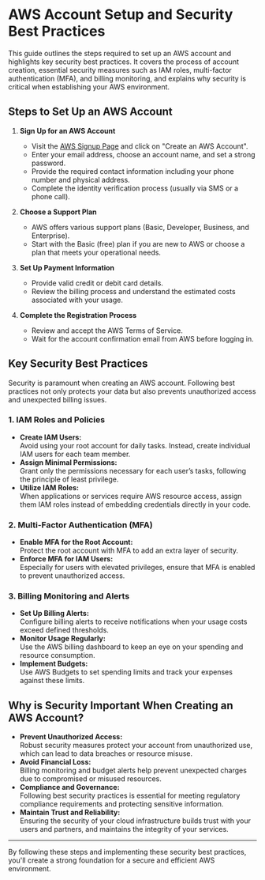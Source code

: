 # AWS Account Setup and Security Best Practices

This guide outlines the steps required to set up an AWS account and highlights key security best practices. It covers the process of account creation, essential security measures such as IAM roles, multi-factor authentication (MFA), and billing monitoring, and explains why security is critical when establishing your AWS environment.

## Steps to Set Up an AWS Account

1. **Sign Up for an AWS Account**
   - Visit the [AWS Signup Page](https://aws.amazon.com/) and click on "Create an AWS Account".
   - Enter your email address, choose an account name, and set a strong password.
   - Provide the required contact information including your phone number and physical address.
   - Complete the identity verification process (usually via SMS or a phone call).

2. **Choose a Support Plan**
   - AWS offers various support plans (Basic, Developer, Business, and Enterprise).
   - Start with the Basic (free) plan if you are new to AWS or choose a plan that meets your operational needs.

3. **Set Up Payment Information**
   - Provide valid credit or debit card details.
   - Review the billing process and understand the estimated costs associated with your usage.

4. **Complete the Registration Process**
   - Review and accept the AWS Terms of Service.
   - Wait for the account confirmation email from AWS before logging in.

## Key Security Best Practices

Security is paramount when creating an AWS account. Following best practices not only protects your data but also prevents unauthorized access and unexpected billing issues.

### 1. IAM Roles and Policies
- **Create IAM Users:**  
  Avoid using your root account for daily tasks. Instead, create individual IAM users for each team member.
- **Assign Minimal Permissions:**  
  Grant only the permissions necessary for each user’s tasks, following the principle of least privilege.
- **Utilize IAM Roles:**  
  When applications or services require AWS resource access, assign them IAM roles instead of embedding credentials directly in your code.

### 2. Multi-Factor Authentication (MFA)
- **Enable MFA for the Root Account:**  
  Protect the root account with MFA to add an extra layer of security.
- **Enforce MFA for IAM Users:**  
  Especially for users with elevated privileges, ensure that MFA is enabled to prevent unauthorized access.

### 3. Billing Monitoring and Alerts
- **Set Up Billing Alerts:**  
  Configure billing alerts to receive notifications when your usage costs exceed defined thresholds.
- **Monitor Usage Regularly:**  
  Use the AWS billing dashboard to keep an eye on your spending and resource consumption.
- **Implement Budgets:**  
  Use AWS Budgets to set spending limits and track your expenses against these limits.

## Why is Security Important When Creating an AWS Account?

- **Prevent Unauthorized Access:**  
  Robust security measures protect your account from unauthorized use, which can lead to data breaches or resource misuse.
- **Avoid Financial Loss:**  
  Billing monitoring and budget alerts help prevent unexpected charges due to compromised or misused resources.
- **Compliance and Governance:**  
  Following best security practices is essential for meeting regulatory compliance requirements and protecting sensitive information.
- **Maintain Trust and Reliability:**  
  Ensuring the security of your cloud infrastructure builds trust with your users and partners, and maintains the integrity of your services.

---

By following these steps and implementing these security best practices, you'll create a strong foundation for a secure and efficient AWS environment.
